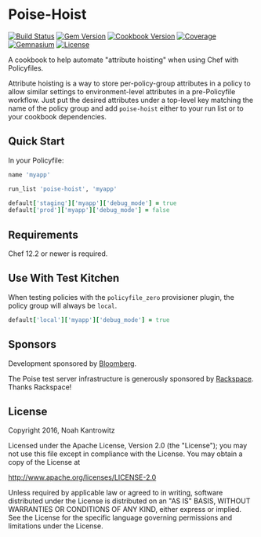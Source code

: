 # Poise-Hoist

[![Build Status](https://img.shields.io/travis/poise/poise-hoist.svg)](https://travis-ci.org/poise/poise-hoist)
[![Gem Version](https://img.shields.io/gem/v/poise-hoist.svg)](https://rubygems.org/gems/poise-hoist)
[![Cookbook Version](https://img.shields.io/cookbook/v/poise-hoist.svg)](https://supermarket.chef.io/cookbooks/poise-hoist)
[![Coverage](https://img.shields.io/codecov/c/github/poise/poise-hoist.svg)](https://codecov.io/github/poise/poise-hoist)
[![Gemnasium](https://img.shields.io/gemnasium/poise/poise-hoist.svg)](https://gemnasium.com/poise/poise-hoist)
[![License](https://img.shields.io/badge/license-Apache_2-blue.svg)](https://www.apache.org/licenses/LICENSE-2.0)

A cookbook to help automate "attribute hoisting" when using Chef with Policyfiles.

Attribute hoisting is a way to store per-policy-group attributes in a policy to
allow similar settings to environment-level attributes in a pre-Policyfile
workflow. Just put the desired attributes under a top-level key matching the
name of the policy group and add `poise-hoist` either to your run list or to
your cookbook dependencies.

## Quick Start

In your Policyfile:

```ruby
name 'myapp'

run_list 'poise-hoist', 'myapp'

default['staging']['myapp']['debug_mode'] = true
default['prod']['myapp']['debug_mode'] = false
```

## Requirements

Chef 12.2 or newer is required.

## Use With Test Kitchen

When testing policies with the `policyfile_zero` provisioner plugin, the policy
group will always be `local`.

```ruby
default['local']['myapp']['debug_mode'] = true
```

## Sponsors

Development sponsored by [Bloomberg](http://www.bloomberg.com/company/technology/).

The Poise test server infrastructure is generously sponsored by [Rackspace](https://rackspace.com/). Thanks Rackspace!

## License

Copyright 2016, Noah Kantrowitz

Licensed under the Apache License, Version 2.0 (the "License");
you may not use this file except in compliance with the License.
You may obtain a copy of the License at

http://www.apache.org/licenses/LICENSE-2.0

Unless required by applicable law or agreed to in writing, software
distributed under the License is distributed on an "AS IS" BASIS,
WITHOUT WARRANTIES OR CONDITIONS OF ANY KIND, either express or implied.
See the License for the specific language governing permissions and
limitations under the License.
